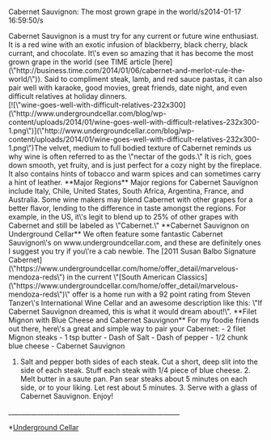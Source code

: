 Cabernet Sauvignon: The most grown grape in the world/s2014-01-17 16:59:50/s 

<div id="\"textpreview\"">Cabernet Sauvignon is a must try for any current or future wine enthusiast. It is a red wine with an exotic infusion of blackberry, black cherry, black currant, and chocolate. It\'s even so amazing that it has become the most grown grape in the world (see TIME article [here](\"http://business.time.com/2014/01/06/cabernet-and-merlot-rule-the-world/\")). Said to compliment steak, lamb, and red sauce pastas, it can also pair well with karaoke, good movies, great friends, date night, and even difficult relatives at holiday dinners.</div><div></div><div>[![\"wine-goes-well-with-difficult-relatives-232x300](\"http://www.undergroundcellar.com/blog/wp-content/uploads/2014/01/wine-goes-well-with-difficult-relatives-232x300-1.png\")](\"http://www.undergroundcellar.com/blog/wp-content/uploads/2014/01/wine-goes-well-with-difficult-relatives-232x300-1.png\")The velvet, medium to full bodied texture of Cabernet reminds us why wine is often referred to as the \"nectar of the gods.\" It is rich, goes down smooth, yet fruity, and is just perfect for a cozy night by the fireplace. It also contains hints of tobacco and warm spices and can sometimes carry a hint of leather. **Major Regions** Major regions for Cabernet Sauvignon include Italy, Chile, United States, South Africa, Argentina, France, and Australia. Some wine makers may blend Cabernet with other grapes for a better flavor, lending to the difference in taste amongst the regions. For example, in the US, it\'s legit to blend up to 25% of other grapes with Cabernet and still be labeled as \"Cabernet.\" **Cabernet Sauvignon on Underground Cellar** We often feature some fantastic Cabernet Sauvignon\'s on www.undergroundcellar.com, and these are definitely ones I suggest you try if you\'re a cab newbie. The [2011 Susan Balbo Signature Cabernet](\"https://www.undergroundcellar.com/home/offer_detail/marvelous-mendoza-reds\") in the current \"[South American Classics](\"https://www.undergroundcellar.com/home/offer_detail/marvelous-mendoza-reds\")\" offer is a home run with a 92 point rating from Steven Tanzer\'s International Wine Cellar and an awesome description like this: \"If Cabernet Sauvignon dreamed, this is what it would dream about!\". **Filet Mignon with Blue Cheese and Cabernet Sauvignon** For my foodie friends out there, here\'s a great and simple way to pair your Cabernet: - 2 filet Mignon steaks
- 1 tsp butter
- Dash of Salt
- Dash of pepper
- 1/2 chunk blue cheese
- Cabernet Sauvignon
 
 1. Salt and pepper both sides of each steak. Cut a short, deep slit into the side of each steak. Stuff each steak with 1/4 piece of blue cheese. 2. Melt butter in a saute pan. Pan sear steaks about 5 minutes on each side, or to your liking. Let rest about 5 minutes. 3. Serve with a glass of Cabernet Sauvignon. Enjoy! </div><div></div><div>_____________________________________________________

 *[Underground Cellar](\"http://www.undergroundcellar.com/?miley21\")
